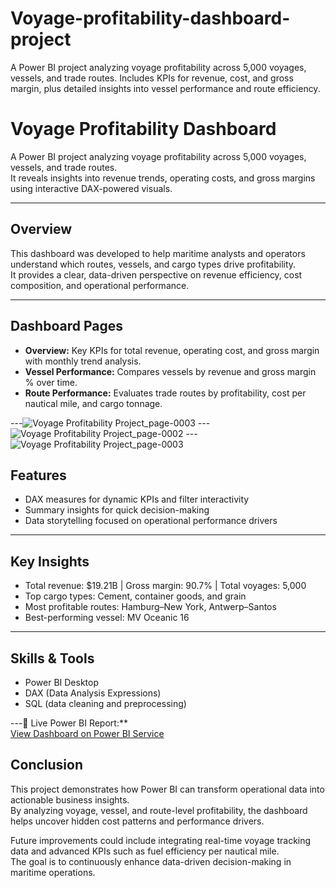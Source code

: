 # Voyage-profitability-dashboard-project
A Power BI project analyzing voyage profitability across 5,000 voyages, vessels, and trade routes. Includes KPIs for revenue, cost, and gross margin, plus detailed insights into vessel performance and route efficiency.
# Voyage Profitability Dashboard

A Power BI project analyzing voyage profitability across 5,000 voyages, vessels, and trade routes.  
It reveals insights into revenue trends, operating costs, and gross margins using interactive DAX-powered visuals.

---

## Overview
This dashboard was developed to help maritime analysts and operators understand which routes, vessels, and cargo types drive profitability.  
It provides a clear, data-driven perspective on revenue efficiency, cost composition, and operational performance.

---

## Dashboard Pages
- **Overview:** Key KPIs for total revenue, operating cost, and gross margin with monthly trend analysis.  
- **Vessel Performance:** Compares vessels by revenue and gross margin % over time.  
- **Route Performance:** Evaluates trade routes by profitability, cost per nautical mile, and cargo tonnage.

---![Voyage Profitability Project_page-0003](https://github.com/user-attachments/assets/5c869fb3-0388-4767-8cd5-e4b6c4276d06)
---![Voyage Profitability Project_page-0002](https://github.com/user-attachments/assets/c1492b55-a7cf-49b9-98b9-aa09e03b3c5c)
---![Voyage Profitability Project_page-0003](https://github.com/user-attachments/assets/d8d59fe6-dcd5-4747-8acc-bf30541acd11)


## Features
- DAX measures for dynamic KPIs and filter interactivity  
- Summary insights for quick decision-making  
- Data storytelling focused on operational performance drivers  

---

## Key Insights
- Total revenue: $19.21B | Gross margin: 90.7% | Total voyages: 5,000  
- Top cargo types: Cement, container goods, and grain  
- Most profitable routes: Hamburg–New York, Antwerp–Santos  
- Best-performing vessel: MV Oceanic 16  

---

## Skills & Tools
- Power BI Desktop  
- DAX (Data Analysis Expressions)  
- SQL (data cleaning and preprocessing)  

---🔗 Live Power BI Report:**  
[View Dashboard on Power BI Service](https://app.powerbi.com/groups/me/reports/689deede-7970-4c7e-9b61-a63c59a274a8/608b34bf5c87753b6d0c?experience=power-bi&clientSideAuth=0)


## Conclusion
This project demonstrates how Power BI can transform operational data into actionable business insights.  
By analyzing voyage, vessel, and route-level profitability, the dashboard helps uncover hidden cost patterns and performance drivers.  

Future improvements could include integrating real-time voyage tracking data and advanced KPIs such as fuel efficiency per nautical mile.  
The goal is to continuously enhance data-driven decision-making in maritime operations.
